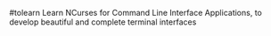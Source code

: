 #tolearn
Learn NCurses for Command Line Interface Applications, to develop beautiful and complete terminal interfaces
